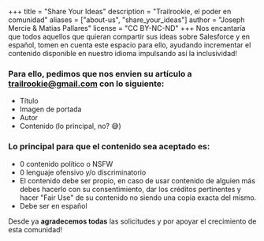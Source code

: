 +++
title = "Share Your Ideas"
description = "Trailrookie, el poder en comunidad"
aliases = ["about-us", "share_your_ideas"]
author = "Joseph Mercie & Matias Pallares"
license = "CC BY-NC-ND"
+++
Nos encantaría que todos aquellos que quieran compartir sus ideas sobre Salesforce y en español, tomen en cuenta este espacio para ello, ayudando incrementar el contenido disponible en nuestro idioma impulsando así la inclusividad!

### **Para ello, pedimos que nos envien su artículo a trailrookie@gmail.com con lo siguiente:**

- Título
- Imagen de portada
- Autor
- Contenido (lo principal, no? 😅)

### **Lo principal para que el contenido sea aceptado es:**

- 0 contenido político o NSFW
- 0 lenguaje ofensivo y/o discriminatorio
- El contenido debe ser propio, en caso de usar contenido de alguien más debes hacerlo con su consentimiento, dar los créditos pertinentes y hacer "Fair Use" de su contenido no siendo una copia exacta del mismo.
- Debe ser en español

Desde ya **agradecemos todas** las solicitudes y por apoyar el crecimiento de esta comunidad!  
